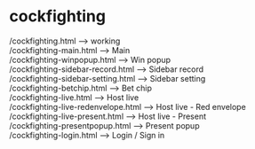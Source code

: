 # cockfighting
/cockfighting.html --> working <br>
/cockfighting-main.html --> Main <br>
/cockfighting-winpopup.html --> Win popup <br>
/cockfighting-sidebar-record.html --> Sidebar record <br>
/cockfighting-sidebar-setting.html --> Sidebar setting <br>
/cockfighting-betchip.html --> Bet chip <br>
/cockfighting-live.html --> Host live <br>
/cockfighting-live-redenvelope.html --> Host live - Red envelope <br>
/cockfighting-live-present.html --> Host live - Present<br>
/cockfighting-presentpopup.html --> Present popup<br>
/cockfighting-login.html --> Login / Sign in<br>

